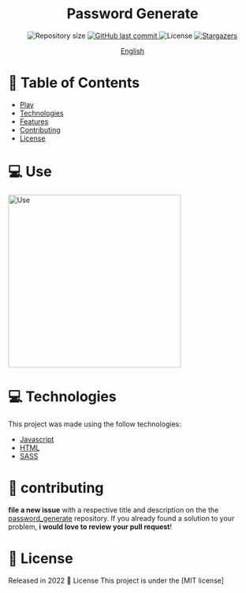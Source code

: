 <h1 align="center">
      Password Generate
</h1>

<p align="center">	
  <img alt="Repository size" src="https://img.shields.io/github/repo-size/Pedro749/password_generate?color=774DD6">

  <a href="https://github.com/Pedro749/jogo_da_velha/commits">
    <img alt="GitHub last commit" src="https://img.shields.io/github/last-commit/Pedro749/password_generate?color=774DD6">
  </a> 
  <img alt="License" src="https://img.shields.io/badge/license-MIT-8257E5">
  <a href="https://github.comPedro749/jogo_da_velha/stargazers">
    <img alt="Stargazers" src="https://img.shields.io/github/stars/Pedro749/password_generate?color=8257E5&logo=github">
  </a>
</p>

<p align="center">
    <a href="README.md">English</a>
  
 </p>

# :pushpin: Table of Contents

- [Play](#computer-play)
- [Technologies](#computer-technologies)
- [Features](#rocket-features)
- [Contributing](#tada-contributing)
- [License](#closed_book-license)

# :computer: Use

[<img alt="Use" width="350px" src="https://user-images.githubusercontent.com/69980288/214146236-2e3b161a-1608-4175-9618-1f3a2ffd129b.jpg" />](https://pedro749.github.io/password_generate/)

# :computer: Technologies 

This project was made using the follow technologies:

- [Javascript](https://www.javascript.com/)
- [HTML](https://developer.mozilla.org/en-US/docs/Web/HTML)
- [SASS](https://sass-lang.com/)

# :tada: contributing

**file a new issue** with a respective title and description on the the [password_generate](https://github.com/Pedro749/passeord_generate/issues) repository. If you already found a solution to your problem, **i would love to review your pull request**!

# :closed_book: License

Released in 2022 :closed_book: License
This project is under the [MIT license]

